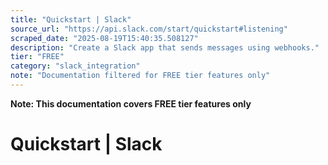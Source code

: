 ```yaml
---
title: "Quickstart | Slack"
source_url: "https://api.slack.com/start/quickstart#listening"
scraped_date: "2025-08-19T15:40:35.508127"
description: "Create a Slack app that sends messages using webhooks."
tier: "FREE"
category: "slack_integration"
note: "Documentation filtered for FREE tier features only"
---
```

**Note: This documentation covers FREE tier features only**

# Quickstart | Slack

